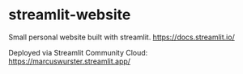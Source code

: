 # streamlit-website

Small personal website built with streamlit. https://docs.streamlit.io/

Deployed via Streamlit Community Cloud: https://marcuswurster.streamlit.app/